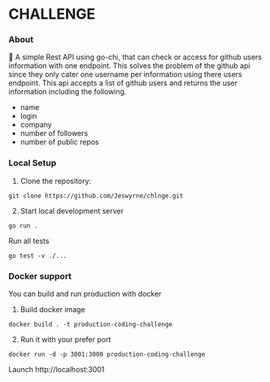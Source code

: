 # CHALLENGE

### <a name='About'></a>About

🚀 A simple Rest API using go-chi, that can check or access for github users information with one endpoint. This solves the problem of the github api since they only cater one username per information using there users endpoint. This api accepts a list of github users and returns the user information including the following.

- name
- login
- company
- number of followers
- number of public repos


### <a name='Local'></a>Local Setup

1. Clone the repository:
```
git clone https://github.com/Jeswyrne/chlnge.git
```

2. Start local development server
```
go run .
```

Run all tests

```
go test -v ./...
```

### <a name='Dockersupport'></a>Docker support

You can build and run production with docker

1. Build docker image

```
docker build . -t production-coding-challenge
```

2. Run it with your prefer port

```
docker run -d -p 3001:3000 production-coding-challenge
```

Launch http://localhost:3001